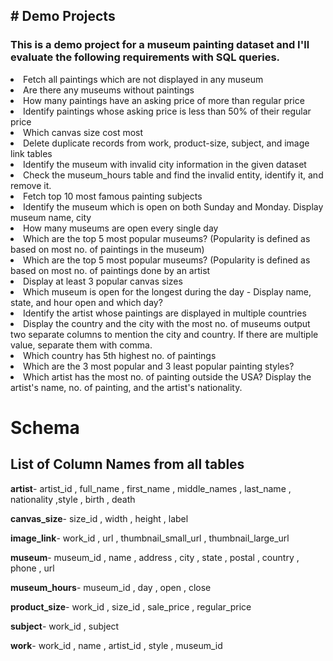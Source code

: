 <h2> # Demo Projects</h2>
<p> <h3>This is a demo project for a museum painting dataset and I'll evaluate the following requirements with SQL queries.</h3> 
<li> Fetch all paintings which are not displayed in any museum </li>
<li>Are there any museums without paintings</li>
<li>How many paintings have an asking price of more than regular price</li>
<li>Identify paintings whose asking price is less than 50% of their regular price </li>
<li>Which canvas size cost most</li>
<li>Delete duplicate records from work, product-size, subject, and image link tables</li>
<li>Identify the museum with invalid city information in the given dataset</li>
<li>Check the museum_hours table and find the invalid entity, identify it, and remove it.</li>
<li>Fetch top 10 most famous painting subjects </li>
<li>Identify the museum which is open on both Sunday and Monday. Display museum name, city</li>
<li>How many museums are open every single day</li>
<li>Which are the top 5 most popular museums? (Popularity is defined as based on most no. of paintings in the museum) </li>
<li>Which are the top 5 most popular museums? (Popularity is defined as based on most no. of paintings done by an artist</li>
<li>Display at least 3 popular canvas sizes </li>
<li>Which museum is open for the longest during the day - Display name, state, and hour open and which day?</li>
<li>Identify the artist whose paintings are displayed in multiple countries</li>
<li>Display the country and the city with the most no. of museums output two separate columns to mention the city and country. If there are multiple value, separate them with comma.</li>
<li>Which country has 5th highest no. of paintings</li>
<li>Which are the 3 most popular and 3 least popular painting styles?</li>
<li>Which artist has the most no. of painting outside the USA? Display the artist's name, no. of painting, and the artist's nationality.</li>

<h1>Schema<h2>
<h2>List of Column Names from all tables </h2>

<b>artist</b>- 
artist_id , full_name , first_name , middle_names , last_name , nationality ,style , birth , death

<b>canvas_size</b>- 
size_id , width , height , label

<b>image_link</b>- 
work_id , url , thumbnail_small_url , thumbnail_large_url

<b>museum</b>- 
museum_id , name , address , city , state , postal , country , phone , url

<b>museum_hours</b>- 
museum_id , day , open , close

<b>product_size</b>- 
work_id , size_id , sale_price , regular_price

<b>subject</b>- 
work_id , subject

<b>work</b>- 
work_id , name , artist_id , style , museum_id


